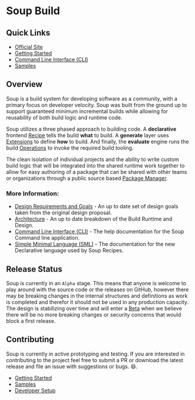 # Soup Build

## Quick Links
* [Official Site](https://www.soupbuild.com/)
* [Getting Started](./Docs/Getting-Started.md)
* [Command Line Interface (CLI)](./Docs/CLI.md)
* [Samples](./Docs/Samples.md)

## Overview
Soup is a build system for developing software as a community, with a primary focus on developer velocity. Soup was built from the ground up to support guaranteed minimum incremental builds while allowing for reusability of both build logic and runtime code.

Soup utilizes a three phased approach to building code. A **declarative** frontend [Recipe](./Docs/Architecture/Recipe.md) tells the build **what** to build. A **generate** layer uses [Extensions](./Docs/Architecture/Build-Extension.md) to define **how** to build. And finally, the **evaluate** engine runs the build [Operations](./Docs/Architecture/Build-Operation.md) to invoke the required build tooling.

The clean isolation of individual projects and the ability to write custom build logic that will be integrated into the shared runtime work together to allow for easy authoring of a package that can be shared with other teams or organizations through a public source based [Package Manager](https://www.soupbuild.com/).

### More Information:
* [Design Requirements and Goals](./Docs/Design-Requirements-Goals.md) - An up to date set of design goals taken from the original design proposal.
* [Architecture](./Docs/Architecture.md) - An up to date breakdown of the Build Runtime and Design.
* [Command Line Interface (CLI)](./Docs/CLI.md) - The help documentation for the Soup Command line application.
* [Simple Minimal Language (SML)](./Docs/SML.md) - The documentation for the new Declarative language used by Soup Recipes.

## Release Status
Soup is currently in an `Alpha` stage. This means that anyone is welcome to play around with the source code or the releases on GitHub, however there may be breaking changes in the internal structures and definitions as work is completed and therefor it should not be used in any production capacity. The design is stabilizing over time and will enter a [Beta](https://github.com/mwasplund/Soup/milestone/1) when we believe there will be no more breaking changes or security concerns that would block a first release.

## Contributing
Soup is currently in active prototyping and testing. If you are interested in contributing to the project feel free to submit a PR or download the latest release and file an issue with suggestions or bugs. :smile:.
* [Getting Started](./Docs/Getting-Started.md)
* [Samples](./Docs/Samples.md)
* [Developer Setup](./Docs/Developer-Setup.md)
